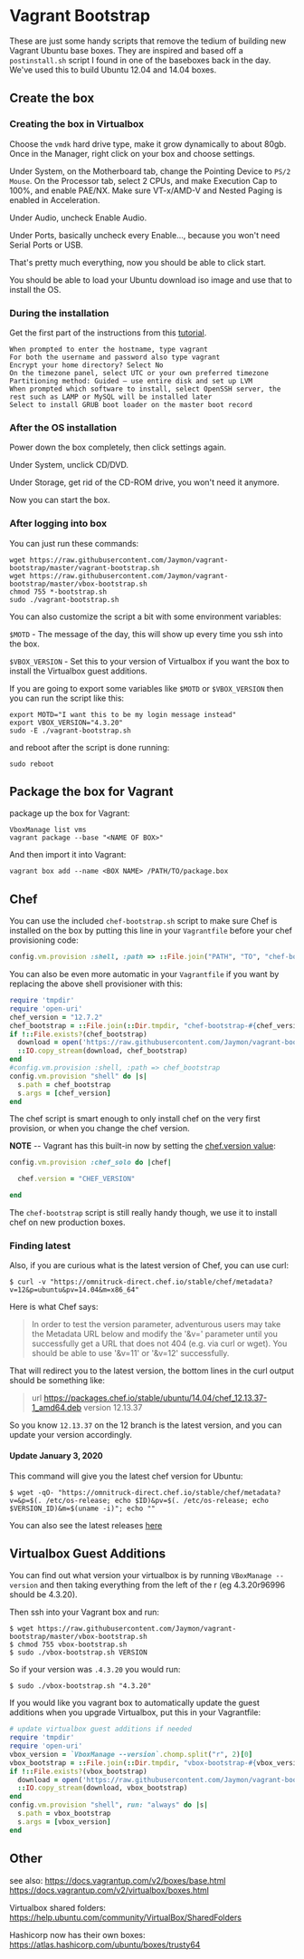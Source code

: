 # Vagrant Bootstrap

These are just some handy scripts that remove the tedium of building new Vagrant Ubuntu base boxes. They are inspired and based off a `postinstall.sh` script I found in one of the baseboxes back in the day. We've used this to build Ubuntu 12.04 and 14.04 boxes.


## Create the box

### Creating the box in Virtualbox

Choose the `vmdk` hard drive type, make it grow dynamically to about 80gb. Once in the Manager, right click on your box and choose settings.

Under System, on the Motherboard tab, change the Pointing Device to `PS/2 Mouse`. On the Processor tab, select 2 CPUs, and make Execution Cap to 100%, and enable PAE/NX. Make sure VT-x/AMD-V and Nested Paging is enabled in Acceleration.

Under Audio, uncheck Enable Audio.

Under Ports, basically uncheck every Enable..., because you won't need Serial Ports or USB.

That's pretty much everything, now you should be able to click start.

You should be able to load your Ubuntu download iso image and use that to install the OS.


### During the installation

Get the first part of the instructions from this [tutorial](http://www.sitepoint.com/create-share-vagrant-base-box/).

    When prompted to enter the hostname, type vagrant
    For both the username and password also type vagrant
    Encrypt your home directory? Select No
    On the timezone panel, select UTC or your own preferred timezone
    Partitioning method: Guided – use entire disk and set up LVM
    When prompted which software to install, select OpenSSH server, the rest such as LAMP or MySQL will be installed later
    Select to install GRUB boot loader on the master boot record


### After the OS installation

Power down the box completely, then click settings again.

Under System, unclick CD/DVD.

Under Storage, get rid of the CD-ROM drive, you won't need it anymore.

Now you can start the box.


### After logging into box

You can just run these commands:

    wget https://raw.githubusercontent.com/Jaymon/vagrant-bootstrap/master/vagrant-bootstrap.sh
    wget https://raw.githubusercontent.com/Jaymon/vagrant-bootstrap/master/vbox-bootstrap.sh
    chmod 755 *-bootstrap.sh
    sudo ./vagrant-bootstrap.sh

You can also customize the script a bit with some environment variables:

`$MOTD` - The message of the day, this will show up every time you ssh into the box.

`$VBOX_VERSION` - Set this to your version of Virtualbox if you want the box to install the Virtualbox guest additions.

If you are going to export some variables like `$MOTD` or `$VBOX_VERSION` then you can run the script like this:

    export MOTD="I want this to be my login message instead"
    export VBOX_VERSION="4.3.20"
    sudo -E ./vagrant-bootstrap.sh

and reboot after the script is done running:

    sudo reboot


## Package the box for Vagrant

package up the box for Vagrant:

    VboxManage list vms
    vagrant package --base "<NAME OF BOX>"

And then import it into Vagrant:

    vagrant box add --name <BOX NAME> /PATH/TO/package.box


## Chef

You can use the included `chef-bootstrap.sh` script to make sure Chef is installed on the box by putting this line in your `Vagrantfile` before your chef provisioning code:

```ruby
config.vm.provision :shell, :path => ::File.join("PATH", "TO", "chef-bootstrap.sh")
```

You can also be even more automatic in your `Vagrantfile` if you want by replacing the above shell provisioner with this:

```ruby
require 'tmpdir'
require 'open-uri'
chef_version = "12.7.2"
chef_bootstrap = ::File.join(::Dir.tmpdir, "chef-bootstrap-#{chef_version}.sh")
if !::File.exists?(chef_bootstrap)
  download = open('https://raw.githubusercontent.com/Jaymon/vagrant-bootstrap/master/chef-bootstrap.sh')
  ::IO.copy_stream(download, chef_bootstrap)
end
#config.vm.provision :shell, :path => chef_bootstrap
config.vm.provision "shell" do |s|
  s.path = chef_bootstrap
  s.args = [chef_version]
end
```

The chef script is smart enough to only install chef on the very first provision, or when you change the chef version.

**NOTE** -- Vagrant has this built-in now by setting the [chef.version value](https://www.vagrantup.com/docs/provisioning/chef_common.html#version):

```ruby
config.vm.provision :chef_solo do |chef|

  chef.version = "CHEF_VERSION"

end
```

The `chef-bootstrap` script is still really handy though, we use it to install chef on new production boxes.


### Finding latest 

Also, if you are curious what is the latest version of Chef, you can use curl:

    $ curl -v "https://omnitruck-direct.chef.io/stable/chef/metadata?v=12&p=ubuntu&pv=14.04&m=x86_64"

Here is what Chef says:

> In order to test the version parameter, adventurous users may take the Metadata URL below and modify the '&v=<number>' parameter until you successfully get a URL that does not 404 (e.g. via curl or wget). You should be able to use '&v=11' or '&v=12' successfully.

That will redirect you to the latest version, the bottom lines in the curl output should be something like:

> url	https://packages.chef.io/stable/ubuntu/14.04/chef_12.13.37-1_amd64.deb
> version	12.13.37

So you know `12.13.37` on the 12 branch is the latest version, and you can update your version accordingly.


#### Update January 3, 2020

This command will give you the latest chef version for Ubuntu:

    $ wget -qO- "https://omnitruck-direct.chef.io/stable/chef/metadata?v=&p=$(. /etc/os-release; echo $ID)&pv=$(. /etc/os-release; echo $VERSION_ID)&m=$(uname -i)"; echo ""
    
You can also see the latest releases [here](https://downloads.chef.io/chef/current)


## Virtualbox Guest Additions

You can find out what version your virtualbox is by running `VBoxManage --version` and then taking everything from the left of the r (eg 4.3.20r96996 should be 4.3.20).

Then ssh into your Vagrant box and run:

    $ wget https://raw.githubusercontent.com/Jaymon/vagrant-bootstrap/master/vbox-bootstrap.sh
    $ chmod 755 vbox-bootstrap.sh
    $ sudo ./vbox-bootstrap.sh VERSION

So if your version was `.4.3.20` you would run:

    $ sudo ./vbox-bootstrap.sh "4.3.20"

If you would like you vagrant box to automatically update the guest additions when you upgrade Virtualbox, put this in your Vagrantfile:

```ruby
# update virtualbox guest additions if needed
require 'tmpdir'
require 'open-uri'
vbox_version = `VboxManage --version`.chomp.split("r", 2)[0]
vbox_bootstrap = ::File.join(::Dir.tmpdir, "vbox-bootstrap-#{vbox_version}.sh")
if !::File.exists?(vbox_bootstrap)
  download = open('https://raw.githubusercontent.com/Jaymon/vagrant-bootstrap/master/vbox-bootstrap.sh')
  ::IO.copy_stream(download, vbox_bootstrap)
end
config.vm.provision "shell", run: "always" do |s|
  s.path = vbox_bootstrap
  s.args = [vbox_version]
end
```


## Other

see also:
https://docs.vagrantup.com/v2/boxes/base.html
https://docs.vagrantup.com/v2/virtualbox/boxes.html

Virtualbox shared folders:
https://help.ubuntu.com/community/VirtualBox/SharedFolders

Hashicorp now has their own boxes:
https://atlas.hashicorp.com/ubuntu/boxes/trusty64

